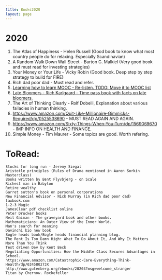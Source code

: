 ```yaml
---
title: Books2020
layout: page
---
```


# 2020

1. The Atlas of Happiness - Helen Russell (Good book to know what most country people do for relaxing. Especially Scandinavian)
2. A Random Walk Down Wall Street - Burton G. Malkiel (Very good book and must read for investing strategies)
3. Your Money or Your Life - Vicky Robin (Good book. Deep step by step strategy to build for FIRE)
4. Rich dad poor dad - Must read and refer.
5. [Learning how to learn MOOC - Re-listen. TODO: Move it to MOOC list](https://www.coursera.org/learn/learning-how-to-learn/)
6. [Late Bloomers - Rich Karlgaard - Time pass book with facts on late bloomers.](https://www.latebloomer.com/)
7. The Art of Thinking Clearly - Rolf Dobelli, Explanation about various fallacies in human thinking.
8. https://www.amazon.com/Quit-Like-Millionaire-Gimmicks-Required/dp/0525538690 - MUST READ AGAIN AND AGAIN.
9. https://www.amazon.com/Sixty-Things-When-You-Turn/dp/1569069670 - IMP INFO ON HEALTH AND FINANCE.
10. Simple Money - Tim Maurer - Some topics are good. Worth refering.


# ToRead:
      
    Stocks for long run - Jeremy Siegal
    Aristotle principles (Rules of Drama mentioned in Aaron Sorkin Masterclass)
    Books written by Bent Flyvbjerg - on Scale
    Richest man in Babylon
    Retire wealthy
    Garret sutton's book on personal corporations
    New Financial Advisor - Nick Murray (in Rich dad poor dad)
    taxbook.com
    1-2-3 Magic
    JamesClear pdf checklist online
    Peter Drucker books
    Neil Gaiman - The graveyard book and other books.
    Mathematicians: An Outer View of the Inner World.
    Man's search for meaning
    Davinchi bio new book
    Bogle heads book/Bogle heads financial planning blog.
    The Rent Is Too Damn High: What To Do About It, And Why It Matters More Than You Think
    Test driven Dev by Kent Beck
    Negotiating Opportunities: How the Middle Class Secures Advantages in School.
    https://www.amazon.com/Catastrophic-Care-Everything-Think-Health/dp/034580273X
    http://www.gutenberg.org/ebooks/20203?msg=welcome_stranger
    Titan by Chernow. Rockefeller
